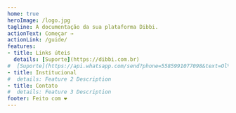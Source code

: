 ```yaml
---
home: true
heroImage: /logo.jpg
tagline: A documentação da sua plataforma Dibbi.
actionText: Começar →
actionLink: /guide/
features:
- title: Links úteis
  details: [Suporte](https://dibbi.com.br)
#  [Suporte](https://api.whatsapp.com/send?phone=5585991077098&text=Ol%C3%A1,%20estou%20vindo%20do%20site%20e%20gostaria%20de%20mais%20informa%C3%A7%C3%B5es%20sobre%20a%20Dibbi)
- title: Institucional
#  details: Feature 2 Description
- title: Contato
#  details: Feature 3 Description
footer: Feito com ❤️
---
```

